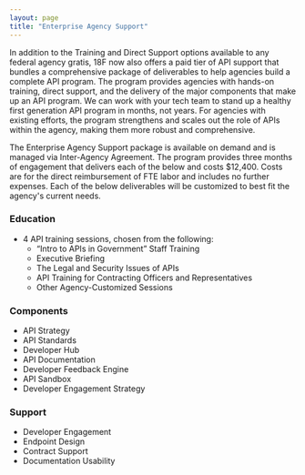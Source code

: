 ```yaml
---
layout: page
title: "Enterprise Agency Support"
---
```


In addition to the Training and Direct Support options available to any federal agency gratis, 18F now also offers a paid tier of API support that bundles a comprehensive package of deliverables to help agencies build a complete API program.  The program provides agencies with hands-on training, direct support, and the delivery of the major components that make up an API program.  We can work with your tech team to stand up a healthy first generation API program in months, not years.  For agencies with existing efforts, the program strengthens and scales out the role of APIs within the agency, making them more robust and comprehensive.   

The Enterprise Agency Support package is available on demand and is managed via Inter-Agency Agreement.  The program provides three months of engagement that delivers each of the below and costs $12,400. Costs are for the direct reimbursement of FTE labor and includes no further expenses.  Each of the below deliverables will be customized to best fit the agency's current needs.  


### Education
* 4 API training sessions, chosen from the following:
  * “Intro to APIs in Government” Staff Training
  * Executive Briefing
  * The Legal and Security Issues of APIs
  * API Training for Contracting Officers and Representatives
  * Other Agency-Customized Sessions

### Components
* API Strategy 
* API Standards 
* Developer Hub 
* API Documentation 
* Developer Feedback Engine 
* API Sandbox
* Developer Engagement Strategy 

### Support 
* Developer Engagement 
* Endpoint Design 
* Contract Support 
* Documentation Usability


